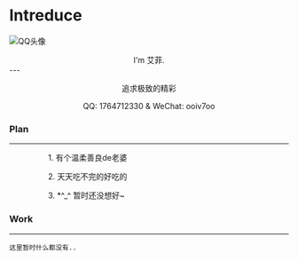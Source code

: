 # Intreduce
 ![QQ头像](https://q1.qlogo.cn/g?b=qq&nk=1764712330&s=640)
 <center>I'm 艾菲.</center>
 ---
 <div style="text-align:center">
 <div id="hitokoto" ><p id="hitokoto_text">追求极致的精彩</p></div>
 <script>
  var xhr = new XMLHttpRequest();
  xhr.open('get', 'https://v1.hitokoto.cn');
  xhr.onreadystatechange = function () {
    if (xhr.readyState === 4) {
      var data = JSON.parse(xhr.responseText);
      var hitokoto = document.getElementById('hitokoto_text');
      hitokoto.innerText = data.hitokoto;
    }
  }
  xhr.send();
</script>
 
 <tr>
  <th>QQ: </th>
  <td>1764712330</td>
  <tr>&</tr>
  <th>WeChat: </th>
  <td>ooiv7oo</td>
 </tr>
 </div>
 
 
### Plan
---
<div style="text-indent:5em;">
 <p>1. 有个温柔善良de老婆</p>
 <p>2. 天天吃不完的好吃的</p>
 <p>3. *^_^ 暂时还没想好~</p>
</div>

### Work
---

```123
这里暂时什么都没有..
```
<script>
  window.onload=function() {
     document.querySelector("head > title").innerText='AIFREE|HOMEPAGE';
     document.querySelector("body > header > h1").innerText='W e l c o m e !';
     document.querySelector("#content > footer > span").innerHTML='<p><a href="https://www.upyun.com/?utm_source=lianmeng&utm_medium=referral" target="_blank" rel="nofollow"><img src="https://cdn.jsdelivr.net/gh/ooiv7oo/ling@gh-pages/assets/images/UpYun.png" style="width:50px"><a href="https://dash.cloudflare.com" target="_blank" rel="nofollow"><img src="https://cdn.jsdelivr.net/gh/ooiv7oo/ling@gh-pages/assets/images/CloudFlare.png" style="width:50px"><a href="https://github.com" target="_blank" rel="nofollow"><img src="https://cdn.jsdelivr.net/gh/ooiv7oo/ling@gh-pages/assets/images/GitHub.png" style="width:50px"></p>';
   };
</script>
<style>
#content > p > img{
   display: block;
   width: 150px;
   margin-left: auto;
   margin-right: auto;
   border: 1px solid white;
   border-radius: 50%;
   height: auto;
  }
</style>
